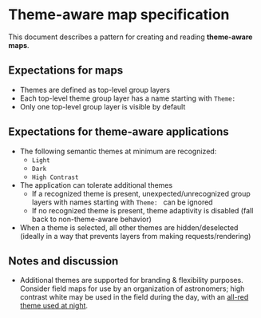 # Theme-aware map specification

This document describes a pattern for creating and reading **theme-aware maps**.

## Expectations for maps

* Themes are defined as top-level group layers
* Each top-level theme group layer has a name starting with `Theme: `
* Only one top-level group layer is visible by default

## Expectations for theme-aware applications

* The following semantic themes at minimum are recognized:
    * `Light`
    * `Dark`
    * `High Contrast`
* The application can tolerate additional themes
    * If a recognized theme is present, unexpected/unrecognized group layers with names starting with `Theme: ` can be ignored
    * If no recognized theme is present, theme adaptivity is disabled (fall back to non-theme-aware behavior)
* When a theme is selected, all other themes are hidden/deselected (ideally in a way that prevents layers from making requests/rendering)

## Notes and discussion

* Additional themes are supported for branding & flexibility purposes. Consider field maps for use by an organization of astronomers; high contrast white may be used in the field during the day, with an [all-red theme used at night](https://archive.briankoberlein.com/2015/04/08/blinded-by-the-light/index.html).